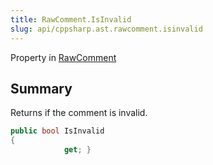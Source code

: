 ```yaml
---
title: RawComment.IsInvalid
slug: api/cppsharp.ast.rawcomment.isinvalid
---
```

Property in [RawComment](/api/cppsharp/ast/rawcomment)

## Summary


Returns if the comment is invalid.


```csharp
public bool IsInvalid
{
            get; }
```

